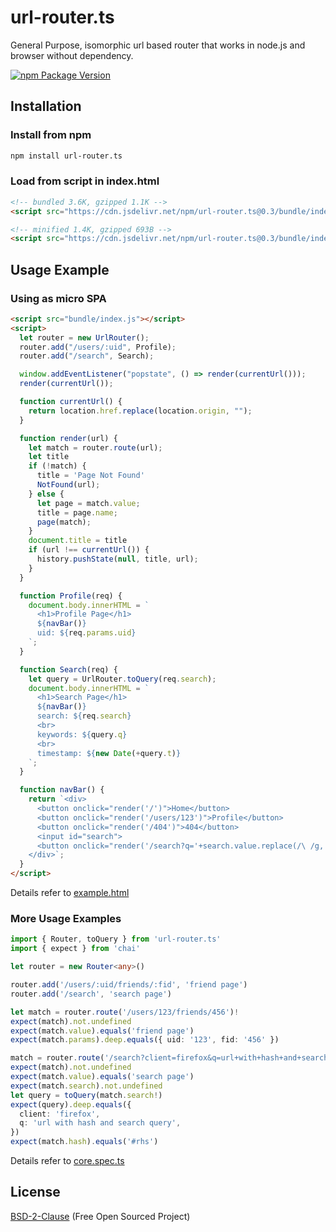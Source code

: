 # url-router.ts

General Purpose, isomorphic url based router that works in node.js and browser without dependency.

[![npm Package Version](https://img.shields.io/npm/v/url-router.ts.svg?maxAge=3600)](https://www.npmjs.com/package/url-router.ts)

## Installation

### Install from npm
```bash
npm install url-router.ts
```

### Load from script in index.html
```html
<!-- bundled 3.6K, gzipped 1.1K -->
<script src="https://cdn.jsdelivr.net/npm/url-router.ts@0.3/bundle/index.js"></script>

<!-- minified 1.4K, gzipped 693B -->
<script src="https://cdn.jsdelivr.net/npm/url-router.ts@0.3/bundle/index.min.js"></script>
```

## Usage Example

### Using as micro SPA
```html
<script src="bundle/index.js"></script>
<script>
  let router = new UrlRouter();
  router.add("/users/:uid", Profile);
  router.add("/search", Search);

  window.addEventListener("popstate", () => render(currentUrl()));
  render(currentUrl());

  function currentUrl() {
    return location.href.replace(location.origin, "");
  }

  function render(url) {
    let match = router.route(url);
    let title
    if (!match) {
      title = 'Page Not Found'
      NotFound(url);
    } else {
      let page = match.value;
      title = page.name;
      page(match);
    }
    document.title = title
    if (url !== currentUrl()) {
      history.pushState(null, title, url);
    }
  }

  function Profile(req) {
    document.body.innerHTML = `
      <h1>Profile Page</h1>
      ${navBar()}
      uid: ${req.params.uid}
    `;
  }

  function Search(req) {
    let query = UrlRouter.toQuery(req.search);
    document.body.innerHTML = `
      <h1>Search Page</h1>
      ${navBar()}
      search: ${req.search}
      <br>
      keywords: ${query.q}
      <br>
      timestamp: ${new Date(+query.t)}
    `;
  }

  function navBar() {
    return `<div>
      <button onclick="render('/')">Home</button>
      <button onclick="render('/users/123')">Profile</button>
      <button onclick="render('/404')">404</button>
      <input id="search">
      <button onclick="render('/search?q='+search.value.replace(/\ /g,'+')+'&t='+Date.now())">Search</button>
    </div>`;
  }
</script>
```
Details refer to [example.html](./example.html)

### More Usage Examples

```typescript
import { Router, toQuery } from 'url-router.ts'
import { expect } from 'chai'

let router = new Router<any>()

router.add('/users/:uid/friends/:fid', 'friend page')
router.add('/search', 'search page')

let match = router.route('/users/123/friends/456')!
expect(match).not.undefined
expect(match.value).equals('friend page')
expect(match.params).deep.equals({ uid: '123', fid: '456' })

match = router.route('/search?client=firefox&q=url+with+hash+and+search+query#rhs')!
expect(match).not.undefined
expect(match.value).equals('search page')
expect(match.search).not.undefined
let query = toQuery(match.search!)
expect(query).deep.equals({
  client: 'firefox',
  q: 'url with hash and search query',
})
expect(match.hash).equals('#rhs')
```

Details refer to [core.spec.ts](./src/core.spec.ts)

## License
[BSD-2-Clause](./LICENSE) (Free Open Sourced Project)
